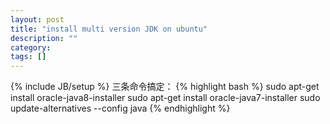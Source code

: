```yaml
---
layout: post
title: "install multi version JDK on ubuntu"
description: ""
category: 
tags: []
---
```

{% include JB/setup %}
三条命令搞定：
{% highlight bash %}
sudo apt-get install oracle-java8-installer
sudo apt-get install oracle-java7-installer
sudo update-alternatives --config java
{% endhighlight %}
